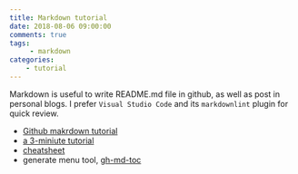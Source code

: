 ```yaml
---
title: Markdown tutorial
date: 2018-08-06 09:00:00
comments: true
tags:
     - markdown
categories: 
    - tutorial
---
```

Markdown is useful to write README.md file in github, as well as post in personal blogs. I prefer ```Visual Studio Code``` and its ```markdownlint``` plugin for quick review.
* [Github makrdown tutorial](https://github.com/adam-p/markdown-here/wiki/Markdown-Cheatsheet)
* [a 3-miniute tutorial](https://guides.github.com/features/mastering-markdown/)
* [cheatsheet](https://guides.github.com/pdfs/markdown-cheatsheet-online.pdf)
* generate menu tool, [gh-md-toc](https://github.com/ekalinin/github-markdown-toc)